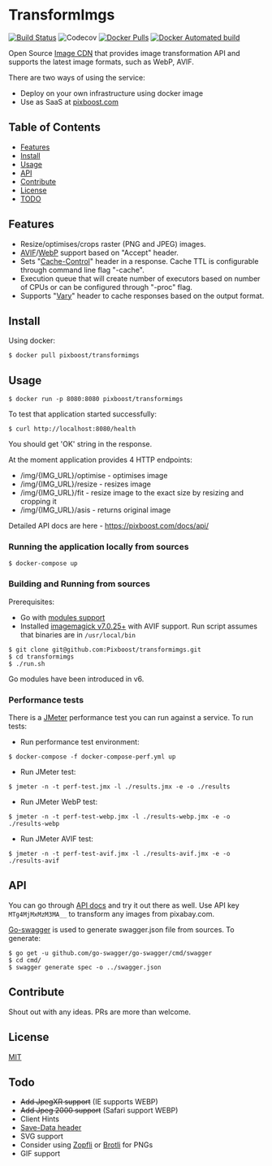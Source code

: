 # TransformImgs

[![Build Status](https://travis-ci.org/Pixboost/transformimgs.svg?branch=master)](https://travis-ci.org/Pixboost/transformimgs)
![Codecov](https://img.shields.io/codecov/c/github/Pixboost/transformimgs)
[![Docker Pulls](https://img.shields.io/docker/pulls/pixboost/transformimgs)](https://hub.docker.com/r/pixboost/transformimgs/)
[![Docker Automated build](https://img.shields.io/docker/automated/jrottenberg/ffmpeg.svg)](https://hub.docker.com/r/pixboost/transformimgs/)

Open Source [Image CDN](https://web.dev/image-cdns/) that provides image transformation API and supports 
the latest image formats, such as WebP, AVIF. 

There are two ways of using the service:

* Deploy on your own infrastructure using docker image
* Use as SaaS at [pixboost.com](https://pixboost.com?source=github)

## Table of Contents

- [Features](#features)
- [Install](#install)
- [Usage](#usage)
- [API](#api)
- [Contribute](#contribute)
- [License](#license)
- [TODO](#todo)

## Features

* Resize/optimises/crops raster (PNG and JPEG) images.
* [AVIF](https://en.wikipedia.org/wiki/AV1)/[WebP](https://developers.google.com/speed/webp/) support based on "Accept" header.
* Sets "[Cache-Control](www.w3.org/Protocols/rfc2616/rfc2616-sec14.html#sec14.9)" header in a response. 
    Cache TTL is configurable through command line flag "-cache".
* Execution queue that will create number of executors based on number of CPUs or can be configured through "-proc" flag.
* Supports "[Vary](www.w3.org/Protocols/rfc2616/rfc2616-sec14.html#sec14.44)" header to cache responses based on the output format.

## Install

Using docker:

```
$ docker pull pixboost/transformimgs
```

## Usage

```
$ docker run -p 8080:8080 pixboost/transformimgs
```

To test that application started successfully:

`$ curl http://localhost:8080/health`

You should get 'OK' string in the response.

At the moment application provides 4 HTTP endpoints:

* /img/{IMG_URL}/optimise - optimises image
* /img/{IMG_URL}/resize - resizes image
* /img/{IMG_URL}/fit - resize image to the exact size by resizing and cropping it
* /img/{IMG_URL}/asis - returns original image

Detailed API docs are here - https://pixboost.com/docs/api/

### Running the application locally from sources

```
$ docker-compose up
```

### Building and Running from sources 

Prerequisites:

* Go with [modules support](https://golang.org/ref/mod)
* Installed [imagemagick v7.0.25+](http://imagemagick.org) with AVIF support. Run script assumes that binaries are in `/usr/local/bin`

```
$ git clone git@github.com:Pixboost/transformimgs.git
$ cd transformimgs
$ ./run.sh 
```

Go modules have been introduced in v6.

### Performance tests

There is a [JMeter](https://jmeter.apache.org) performance test you can run against a service. To run tests:

* Run performance test environment:
```
$ docker-compose -f docker-compose-perf.yml up
```
* Run JMeter test:
```
$ jmeter -n -t perf-test.jmx -l ./results.jmx -e -o ./results
```

* Run JMeter WebP test:
```
$ jmeter -n -t perf-test-webp.jmx -l ./results-webp.jmx -e -o ./results-webp
```

* Run JMeter AVIF test:
```
$ jmeter -n -t perf-test-avif.jmx -l ./results-avif.jmx -e -o ./results-avif
```

## API

You can go through [API docs](https://pixboost.com/docs/api/index.html) and try it out there as well. Use 
API key `MTg4MjMxMzM3MA__` to transform any images from pixabay.com.

[Go-swagger](https://goswagger.io) is used to generate swagger.json file from sources. To generate:

```
$ go get -u github.com/go-swagger/go-swagger/cmd/swagger
$ cd cmd/
$ swagger generate spec -o ../swagger.json
```

## Contribute

Shout out with any ideas. PRs are more than welcome.

## License

[MIT](./LICENSE)

## Todo
* ~~Add JpegXR support~~ (IE supports WEBP)
* ~~Add Jpeg 2000 support~~ (Safari support WEBP)
* Client Hints
* [Save-Data header](https://developer.mozilla.org/en-US/docs/Web/HTTP/Headers/Save-Data)
* SVG support
* Consider using [Zopfli](https://github.com/google/zopfli) or [Brotli](https://en.wikipedia.org/wiki/Brotli) for PNGs
* GIF support
